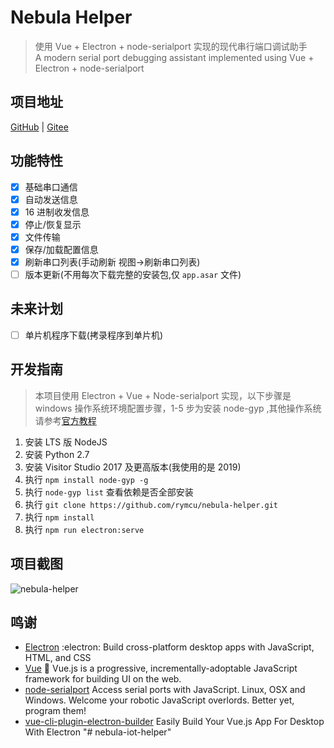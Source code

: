# Nebula Helper
> 使用 Vue + Electron + node-serialport 实现的现代串行端口调试助手  
  A modern serial port debugging assistant implemented using Vue + Electron + node-serialport
## 项目地址
  [GitHub](https://github.com/rymcu/nebula-helper) | [Gitee](https://gitee.com/ronger-x/nebula-helper)
## 功能特性
- [x] 基础串口通信
- [x] 自动发送信息
- [x] 16 进制收发信息
- [x] 停止/恢复显示
- [x] 文件传输
- [x] 保存/加载配置信息
- [x] 刷新串口列表(手动刷新 视图->刷新串口列表)
- [ ] 版本更新(不用每次下载完整的安装包,仅 `app.asar` 文件)
## 未来计划
- [ ] 单片机程序下载(拷录程序到单片机)
## 开发指南
> 本项目使用 Electron + Vue + Node-serialport 实现，以下步骤是 windows 操作系统环境配置步骤，1-5 步为安装 node-gyp ,其他操作系统请参考[官方教程](https://github.com/nodejs/node-gyp)
1. 安装 LTS 版 NodeJS
2. 安装 Python 2.7
3. 安装 Visitor Studio 2017 及更高版本(我使用的是 2019)
4. 执行 `npm install node-gyp -g`
5. 执行 `node-gyp list` 查看依赖是否全部安装
6. 执行 `git clone https://github.com/rymcu/nebula-helper.git`
7. 执行 `npm install`
8. 执行 `npm run electron:serve`  
## 项目截图
![nebula-helper](https://github.com/rymcu/nebula-helper/blob/master/src/assets/nebula-helper.png?raw=true)
## 鸣谢
- [Electron](https://github.com/electron/electron) :electron: Build cross-platform desktop apps with JavaScript, HTML, and CSS
- [Vue](https://github.com/vuejs/vue) 🖖 Vue.js is a progressive, incrementally-adoptable JavaScript framework for building UI on the web.
- [node-serialport](https://github.com/serialport/node-serialport) Access serial ports with JavaScript. Linux, OSX and Windows. Welcome your robotic JavaScript overlords. Better yet, program them!
- [vue-cli-plugin-electron-builder](https://github.com/nklayman/vue-cli-plugin-electron-builder) Easily Build Your Vue.js App For Desktop With Electron
"# nebula-iot-helper" 
